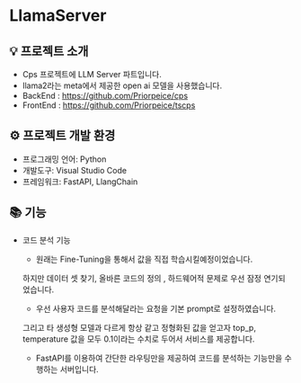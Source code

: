 # LlamaServer

## 💡 프로젝트 소개

- Cps 프로젝트에 LLM Server 파트입니다.
- llama2라는 meta에서 제공한 open ai 모델을 사용했습니다.
- BackEnd : https://github.com/Priorpeice/cps
- FrontEnd : https://github.com/Priorpeice/tscps

## ⚙️ 프로젝트 개발 환경

- 프로그래밍 언어: Python
- 개발도구: Visual Studio Code
- 프레임워크: FastAPI, LlangChain

## 📚 기능

- 코드 분석 기능
    - 원래는 Fine-Tuning을 통해서 값을 직접 학습시킬예정이었습니다.
    
    하지만 데이터 셋 찾기, 올바른 코드의 정의 , 하드웨어적 문제로 우선 잠정 연기되었습니다.
    
    - 우선 사용자 코드를 분석해달라는 요청을 기본 prompt로 설정하였습니다.
    
    그리고 타 생성형 모델과 다르게 항상 같고 정형화된 값을 얻고자 top_p, temperature 값을 모두 0.1이라는 수치로 두어서 서비스를 제공합니다. 
    
    - FastAPI를 이용하여 간단한 라우팅만을 제공하여 코드를 분석하는 기능만을 수행하는 서버입니다.

